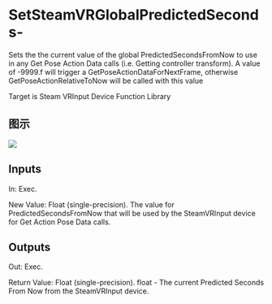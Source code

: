 # SetSteamVRGlobalPredictedSeconds-

Sets the the current value of the global PredictedSecondsFromNow to use in any Get Pose Action Data calls (i.e. Getting controller transform). A value of -9999.f will trigger a GetPoseActionDataForNextFrame, otherwise GetPoseActionRelativeToNow will be called with this value

Target is Steam VRInput Device Function Library

## 图示

![]($-20221218-21044997.png)

## Inputs

In: Exec.

New Value: Float (single-precision). The value for PredictedSecondsFromNow that will be used by the SteamVRInput device for Get Action Pose Data calls.  

## Outputs

Out: Exec.

Return Value: Float (single-precision). float - The current Predicted Seconds From Now from the SteamVRInput device.

